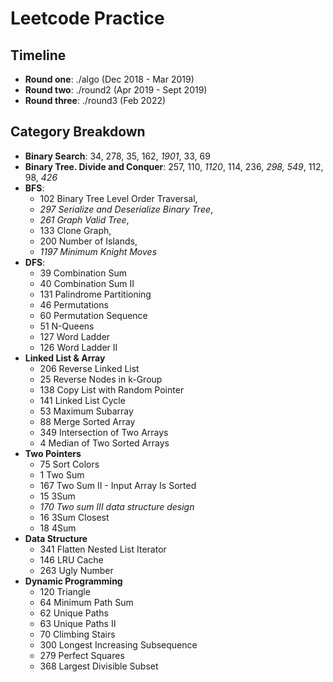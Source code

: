 # Leetcode Practice

## Timeline

- **Round one**: ./algo (Dec 2018 - Mar 2019)
- **Round two**: ./round2 (Apr 2019 - Sept 2019)
- **Round three**: ./round3 (Feb 2022)

## Category Breakdown

- **Binary Search**: 34, 278, 35, 162, _1901_, 33, 69
- **Binary Tree. Divide and Conquer**: 257, 110, _1120_, 114, 236, _298, 549_, 112, 98, _426_
- **BFS**:
  - 102 Binary Tree Level Order Traversal,
  - _297 Serialize and Deserialize Binary Tree_,
  - _261 Graph Valid Tree_,
  - 133 Clone Graph,
  - 200 Number of Islands,
  - _1197 Minimum Knight Moves_
- **DFS**:
  - 39 Combination Sum
  - 40 Combination Sum II
  - 131 Palindrome Partitioning
  - 46 Permutations
  - 60 Permutation Sequence
  - 51 N-Queens
  - 127 Word Ladder
  - 126 Word Ladder II
- **Linked List & Array**
  - 206 Reverse Linked List
  - 25 Reverse Nodes in k-Group
  - 138 Copy List with Random Pointer
  - 141 Linked List Cycle
  - 53 Maximum Subarray
  - 88 Merge Sorted Array
  - 349 Intersection of Two Arrays
  - 4 Median of Two Sorted Arrays
- **Two Pointers**
  - 75 Sort Colors
  - 1 Two Sum
  - 167 Two Sum II - Input Array Is Sorted
  - 15 3Sum
  - _170 Two sum III data structure design_
  - 16 3Sum Closest
  - 18 4Sum
- **Data Structure**
  - 341 Flatten Nested List Iterator
  - 146 LRU Cache
  - 263 Ugly Number
- **Dynamic Programming**
  - 120 Triangle
  - 64 Minimum Path Sum
  - 62 Unique Paths
  - 63 Unique Paths II
  - 70 Climbing Stairs
  - 300 Longest Increasing Subsequence
  - 279 Perfect Squares
  - 368 Largest Divisible Subset
